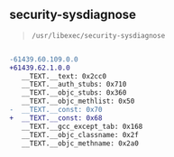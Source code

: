 ## security-sysdiagnose

> `/usr/libexec/security-sysdiagnose`

```diff

-61439.60.109.0.0
+61439.62.1.0.0
   __TEXT.__text: 0x2cc0
   __TEXT.__auth_stubs: 0x710
   __TEXT.__objc_stubs: 0x360
   __TEXT.__objc_methlist: 0x50
-  __TEXT.__const: 0x70
+  __TEXT.__const: 0x68
   __TEXT.__gcc_except_tab: 0x168
   __TEXT.__objc_classname: 0x2f
   __TEXT.__objc_methname: 0x2a0

```
